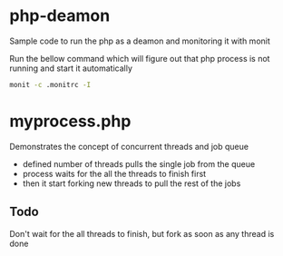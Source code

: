 # php-deamon
Sample code to run the php as a deamon and monitoring it with monit

Run the bellow command which will figure out that php process is not running and start it automatically
```bash
monit -c .monitrc -I
```

# myprocess.php
Demonstrates the concept of concurrent threads and job queue

- defined number of threads pulls the single job from the queue
- process waits for the all the threads to finish first
- then it start forking new threads to pull the rest of the jobs

## Todo
Don't wait for the all threads to finish, but fork as soon as any thread is done
